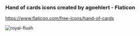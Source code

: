 ### Hand of cards icons created by agoehlert - Flaticon
https://www.flaticon.com/free-icons/hand-of-cards

![royal-flush](https://github.com/E-truco/app-images/assets/125526050/3ecf5769-7be7-4045-aa73-86e5eea5a8c8)
